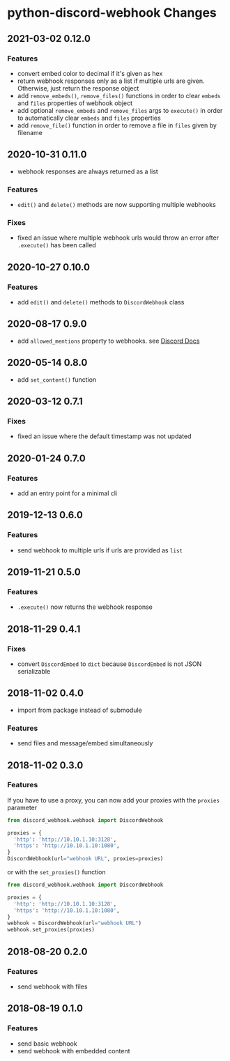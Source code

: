 # python-discord-webhook Changes

## 2021-03-02 0.12.0

### Features
- convert embed color to decimal if it's given as hex
- return webhook responses only as a list if multiple urls are given. Otherwise, just return the response object
- add `remove_embeds()`, `remove_files()` functions in order to clear `embeds` and `files` properties of webhook object
- add optional `remove_embeds` and `remove_files` args to `execute()` in order to automatically clear `embeds` and `files` properties
- add `remove_file()` function in order to remove a file in `files` given by filename

## 2020-10-31 0.11.0
- webhook responses are always returned as a list

### Features
- `edit()` and `delete()` methods are now supporting multiple webhooks

### Fixes
- fixed an issue where multiple webhook urls would throw an error after `.execute()` has been called

## 2020-10-27 0.10.0

### Features
- add `edit()` and `delete()` methods to `DiscordWebhook` class

## 2020-08-17 0.9.0
- add `allowed_mentions` property to webhooks. see [Discord Docs](https://discord.com/developers/docs/resources/channel#allowed-mentions-object)

## 2020-05-14 0.8.0
- add `set_content()` function

## 2020-03-12 0.7.1

### Fixes
- fixed an issue where the default timestamp was not updated

## 2020-01-24 0.7.0

### Features
- add an entry point for a minimal cli

## 2019-12-13 0.6.0

### Features
- send webhook to multiple urls if urls are provided as `list`

## 2019-11-21 0.5.0

### Features
- `.execute()` now returns the webhook response

## 2018-11-29 0.4.1

### Fixes
- convert `DiscordEmbed` to `dict` because `DiscordEmbed` is not JSON serializable

## 2018-11-02 0.4.0

- import from package instead of submodule

### Features
- send files and message/embed simultaneously

## 2018-11-02 0.3.0

### Features
If you have to use a proxy, you can now add your proxies with the `proxies` parameter
```python
from discord_webhook.webhook import DiscordWebhook

proxies = {
  'http': 'http://10.10.1.10:3128',
  'https': 'http://10.10.1.10:1080',
}
DiscordWebhook(url="webhook URL", proxies=proxies)
```
or with the `set_proxies()` function
```python
from discord_webhook.webhook import DiscordWebhook

proxies = {
  'http': 'http://10.10.1.10:3128',
  'https': 'http://10.10.1.10:1080',
}
webhook = DiscordWebhook(url="webhook URL")
webhook.set_proxies(proxies)
```

## 2018-08-20 0.2.0

### Features
- send webhook with files

## 2018-08-19 0.1.0

### Features
- send basic webhook
- send webhook with embedded content

